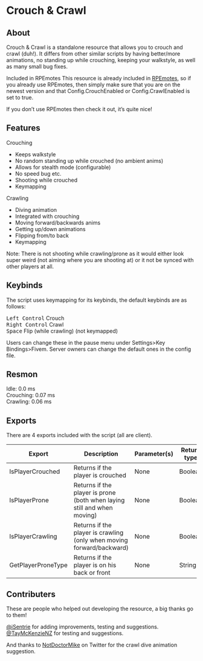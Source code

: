 # Crouch & Crawl

## About
Crouch & Crawl is a standalone resource that allows you to crouch and crawl (duh!). It differs from other similar scripts by having better/more animations, no standing up while crouching, keeping your walkstyle, as well as many small bug fixes.

Included in RPEmotes
This resource is already included in [RPEmotes](https://github.com/TayMcKenzieNZ/rpemotes), so if you already use RPEmotes, then simply make sure that you are on the newest version and that Config.CrouchEnabled or Config.CrawlEnabled is set to true.

If you don’t use RPEmotes then check it out, it’s quite nice!

## Features
Crouching
* Keeps walkstyle
* No random standing up while crouched (no ambient anims)
* Allows for stealth mode (configurable)
* No speed bug etc.
* Shooting while crouched
* Keymapping

Crawling
* Diving animation
* Integrated with crouching
* Moving forward/backwards anims
* Getting up/down animations
* Flipping from/to back
* Keymapping

Note: There is not shooting while crawling/prone as it would either look super weird (not aiming where you are shooting at) or it not be synced with other players at all.

## Keybinds
The script uses keymapping for its keybinds, the default keybinds are as follows:

<kbd>Left Control</kbd> Crouch  
<kbd>Right Control</kbd> Crawl  
<kbd>Space</kbd> Flip (while crawling) (not keymapped)  

Users can change these in the pause menu under Settings>Key Bindings>Fivem. Server owners can change the default ones in the config file.

## Resmon
Idle: 0.0 ms  
Crouching: 0.07 ms  
Crawling: 0.06 ms  

## Exports
There are 4 exports included with the script (all are client).

|Export|Description|Parameter(s)|Return type|
| --- | --- | --- | --- |
| IsPlayerCrouched | Returns if the player is crouched | None | Boolean |
| IsPlayerProne | Returns if the player is prone (both when laying still and when moving) | None | Boolean |
| IsPlayerCrawling | Returns if the player is crawling (only when moving forward/backward) | None | Boolean |
| GetPlayerProneType | Returns if the player is on his back or front | None | String |

## Contributers
These are people who helped out developing the resource, a big thanks go to them!

[@iSentrie](https://github.com/iSentrie) for adding improvements, testing and suggestions.  
[@TayMcKenzieNZ](https://github.com/TayMcKenzieNZ) for testing and suggestions.

And thanks to
[NotDoctorMike](https://twitter.com/NotDoctorMike) on Twitter for the crawl dive animation suggestion.
